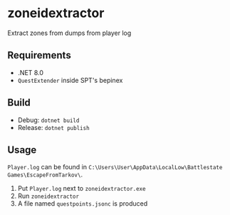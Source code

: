 # zoneidextractor

Extract zones from dumps from player log

## Requirements

- .NET 8.0
- `QuestExtender` inside SPT's bepinex

## Build

- Debug: `dotnet build`
- Release: `dotnet publish`

## Usage

`Player.log` can be found in `C:\Users\User\AppData\LocalLow\Battlestate Games\EscapeFromTarkov\`.

1. Put `Player.log` next to `zoneidextractor.exe`
2. Run `zoneidextractor`
3. A file named `questpoints.jsonc` is produced
